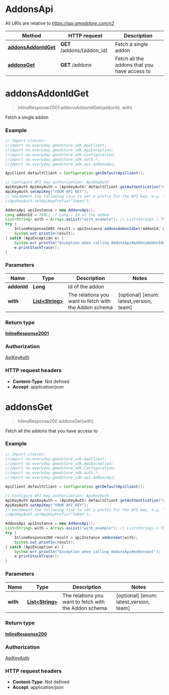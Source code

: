 # AddonsApi

All URIs are relative to *https://api.gmodstore.com/v2*

Method | HTTP request | Description
------------- | ------------- | -------------
[**addonsAddonIdGet**](AddonsApi.md#addonsAddonIdGet) | **GET** /addons/{addon_id} | Fetch a single addon
[**addonsGet**](AddonsApi.md#addonsGet) | **GET** /addons | Fetch all the addons that you have access to

<a name="addonsAddonIdGet"></a>
# **addonsAddonIdGet**
> InlineResponse2001 addonsAddonIdGet(addonId, with)

Fetch a single addon

### Example
```java
// Import classes:
//import no.everyday.gmodstore_sdk.ApiClient;
//import no.everyday.gmodstore_sdk.ApiException;
//import no.everyday.gmodstore_sdk.Configuration;
//import no.everyday.gmodstore_sdk.auth.*;
//import no.everyday.gmodstore_sdk.api.AddonsApi;

ApiClient defaultClient = Configuration.getDefaultApiClient();

// Configure API key authorization: ApiKeyAuth
ApiKeyAuth ApiKeyAuth = (ApiKeyAuth) defaultClient.getAuthentication("ApiKeyAuth");
ApiKeyAuth.setApiKey("YOUR API KEY");
// Uncomment the following line to set a prefix for the API key, e.g. "Token" (defaults to null)
//ApiKeyAuth.setApiKeyPrefix("Token");

AddonsApi apiInstance = new AddonsApi();
Long addonId = 789L; // Long | Id of the addon
List<String> with = Arrays.asList("with_example"); // List<String> | The relations you want to fetch with the Addon schema
try {
    InlineResponse2001 result = apiInstance.addonsAddonIdGet(addonId, with);
    System.out.println(result);
} catch (ApiException e) {
    System.err.println("Exception when calling AddonsApi#addonsAddonIdGet");
    e.printStackTrace();
}
```

### Parameters

Name | Type | Description  | Notes
------------- | ------------- | ------------- | -------------
 **addonId** | **Long**| Id of the addon |
 **with** | [**List&lt;String&gt;**](String.md)| The relations you want to fetch with the Addon schema | [optional] [enum: latest_version, team]

### Return type

[**InlineResponse2001**](InlineResponse2001.md)

### Authorization

[ApiKeyAuth](../README.md#ApiKeyAuth)

### HTTP request headers

 - **Content-Type**: Not defined
 - **Accept**: application/json

<a name="addonsGet"></a>
# **addonsGet**
> InlineResponse200 addonsGet(with)

Fetch all the addons that you have access to

### Example
```java
// Import classes:
//import no.everyday.gmodstore_sdk.ApiClient;
//import no.everyday.gmodstore_sdk.ApiException;
//import no.everyday.gmodstore_sdk.Configuration;
//import no.everyday.gmodstore_sdk.auth.*;
//import no.everyday.gmodstore_sdk.api.AddonsApi;

ApiClient defaultClient = Configuration.getDefaultApiClient();

// Configure API key authorization: ApiKeyAuth
ApiKeyAuth ApiKeyAuth = (ApiKeyAuth) defaultClient.getAuthentication("ApiKeyAuth");
ApiKeyAuth.setApiKey("YOUR API KEY");
// Uncomment the following line to set a prefix for the API key, e.g. "Token" (defaults to null)
//ApiKeyAuth.setApiKeyPrefix("Token");

AddonsApi apiInstance = new AddonsApi();
List<String> with = Arrays.asList("with_example"); // List<String> | The relations you want to fetch with the Addon schema
try {
    InlineResponse200 result = apiInstance.addonsGet(with);
    System.out.println(result);
} catch (ApiException e) {
    System.err.println("Exception when calling AddonsApi#addonsGet");
    e.printStackTrace();
}
```

### Parameters

Name | Type | Description  | Notes
------------- | ------------- | ------------- | -------------
 **with** | [**List&lt;String&gt;**](String.md)| The relations you want to fetch with the Addon schema | [optional] [enum: latest_version, team]

### Return type

[**InlineResponse200**](InlineResponse200.md)

### Authorization

[ApiKeyAuth](../README.md#ApiKeyAuth)

### HTTP request headers

 - **Content-Type**: Not defined
 - **Accept**: application/json

